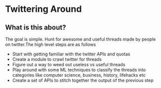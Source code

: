 # Twittering Around
## What is this about?
The goal is simple. Hunt for awesome and useful threads made by people on twitter.The high level steps are as follows
- Start with getting familiar with the twitter APIs and quotas
- Create a module to crawl twitter for threads
- Figure out a way to weed out useless vs useful threads
- Play around with some ML techniques to classify the threads into categories like computer science, business, history, lifehacks etc
- Create a set of APIs to stitch together the output of the previous step

